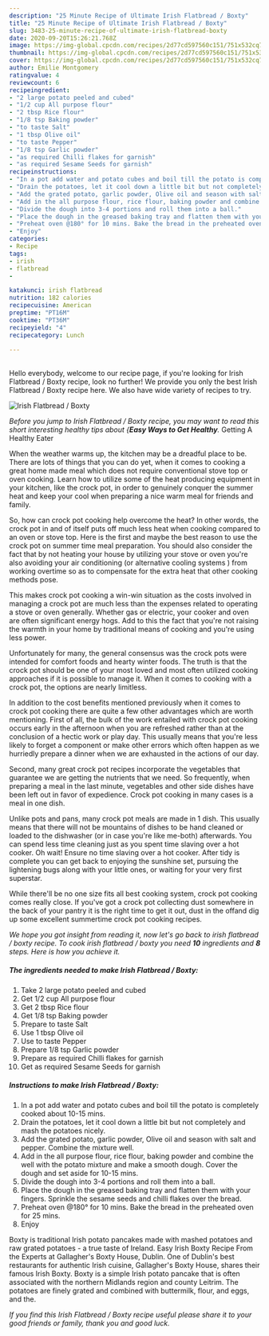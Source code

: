 ```yaml
---
description: "25 Minute Recipe of Ultimate Irish Flatbread / Boxty"
title: "25 Minute Recipe of Ultimate Irish Flatbread / Boxty"
slug: 3483-25-minute-recipe-of-ultimate-irish-flatbread-boxty
date: 2020-09-20T15:26:21.768Z
image: https://img-global.cpcdn.com/recipes/2d77cd597560c151/751x532cq70/irish-flatbread-boxty-recipe-main-photo.jpg
thumbnail: https://img-global.cpcdn.com/recipes/2d77cd597560c151/751x532cq70/irish-flatbread-boxty-recipe-main-photo.jpg
cover: https://img-global.cpcdn.com/recipes/2d77cd597560c151/751x532cq70/irish-flatbread-boxty-recipe-main-photo.jpg
author: Emilie Montgomery
ratingvalue: 4
reviewcount: 6
recipeingredient:
- "2 large potato peeled and cubed"
- "1/2 cup All purpose flour"
- "2 tbsp Rice flour"
- "1/8 tsp Baking powder"
- "to taste Salt"
- "1 tbsp Olive oil"
- "to taste Pepper"
- "1/8 tsp Garlic powder"
- "as required Chilli flakes for garnish"
- "as required Sesame Seeds for garnish"
recipeinstructions:
- "In a pot add water and potato cubes and boil till the potato is completely cooked about 10-15 mins."
- "Drain the potatoes, let it cool down a little bit but not completely and mash the potatoes nicely."
- "Add the grated potato, garlic powder, Olive oil and season with salt and pepper. Combine the mixture well."
- "Add in the all purpose flour, rice flour, baking powder and combine the well with the potato mixture and make a smooth dough. Cover the dough and set aside for 10-15 mins."
- "Divide the dough into 3-4 portions and roll them into a ball."
- "Place the dough in the greased baking tray and flatten them with your fingers. Sprinkle the sesame seeds and chilli flakes over the bread."
- "Preheat oven @180° for 10 mins. Bake the bread in the preheated oven for 25 mins."
- "Enjoy"
categories:
- Recipe
tags:
- irish
- flatbread
- 

katakunci: irish flatbread  
nutrition: 182 calories
recipecuisine: American
preptime: "PT16M"
cooktime: "PT36M"
recipeyield: "4"
recipecategory: Lunch

---
```

<br>
Hello everybody, welcome to our recipe page, if you're looking for Irish Flatbread / Boxty recipe, look no further! We provide you only the best Irish Flatbread / Boxty recipe here. We also have wide variety of recipes to try.
<br>


![Irish Flatbread / Boxty](https://img-global.cpcdn.com/recipes/2d77cd597560c151/751x532cq70/irish-flatbread-boxty-recipe-main-photo.jpg)

<i>Before you jump to Irish Flatbread / Boxty recipe, you may want to read this short interesting healthy tips about {<strong>Easy Ways to Get Healthy</strong>.</i>
Getting A Healthy Eater


When the weather warms up, the kitchen may be a dreadful place to be. There are lots of things that you can do yet, when it comes to cooking a great home made meal which does not require conventional stove top or oven cooking. Learn how to utilize some of the heat producing equipment in your kitchen, like the crock pot, in order to genuinely conquer the summer heat and keep your cool when preparing a nice warm meal for friends and family.

So, how can crock pot cooking help overcome the heat? In other words, the crock pot in and of itself puts off much less heat when cooking compared to an oven or stove top. Here is the first and maybe the best reason to use the crock pot on summer time meal preparation. You should also consider the fact that by not heating your house by utilizing your stove or oven you're also avoiding your air conditioning (or alternative cooling systems ) from working overtime so as to compensate for the extra heat that other cooking methods pose.

This makes crock pot cooking a win-win situation as the costs involved in managing a crock pot are much less than the expenses related to operating a stove or oven generally. Whether gas or electric, your cooker and oven are often significant energy hogs. Add to this the fact that you're not raising the warmth in your home by traditional means of cooking and you're using less power.

Unfortunately for many, the general consensus was the crock pots were intended for comfort foods and hearty winter foods.  The truth is that the crock pot should be one of your most loved and most often utilized cooking approaches if it is possible to manage it. When it comes to cooking with a crock pot, the options are nearly limitless.  



In addition to the cost benefits mentioned previously when it comes to crock pot cooking there are quite a few other advantages which are worth mentioning. First of all, the bulk of the work entailed with crock pot cooking occurs early in the afternoon when you are refreshed rather than at the conclusion of a hectic work or play day. This usually means that you're less likely to forget a component or make other errors which often happen as we hurriedly prepare a dinner when we are exhausted in the actions of our day.

Second, many great crock pot recipes incorporate the vegetables that guarantee we are getting the nutrients that we need. So frequently, when preparing a meal in the last minute, vegetables and other side dishes have been left out in favor of expedience. Crock pot cooking in many cases is a meal in one dish.

 Unlike pots and pans, many crock pot meals are made in 1 dish. This usually means that there will not be mountains of dishes to be hand cleaned or loaded to the dishwasher (or in case you're like me-both) afterwards. You can spend less time cleaning just as you spent time slaving over a hot cooker. Oh wait! Ensure no time slaving over a hot cooker. After tidy is complete you can get back to enjoying the sunshine set, pursuing the lightening bugs along with your little ones, or waiting for your very first superstar.

While there'll be no one size fits all best cooking system, crock pot cooking comes really close. If you've got a crock pot collecting dust somewhere in the back of your pantry it is the right time to get it out, dust in the offand dig up some excellent summertime crock pot cooking recipes.


<i>We hope you got insight from reading it, now let's go back to irish flatbread / boxty recipe. To cook irish flatbread / boxty you need <strong>10</strong> ingredients and <strong>8</strong> steps. Here is how you achieve it.
</i>

##### The ingredients needed to make Irish Flatbread / Boxty:

1. Take 2 large potato peeled and cubed
1. Get 1/2 cup All purpose flour
1. Get 2 tbsp Rice flour
1. Get 1/8 tsp Baking powder
1. Prepare to taste Salt
1. Use 1 tbsp Olive oil
1. Use to taste Pepper
1. Prepare 1/8 tsp Garlic powder
1. Prepare as required Chilli flakes for garnish
1. Get as required Sesame Seeds for garnish


##### Instructions to make Irish Flatbread / Boxty:

1. In a pot add water and potato cubes and boil till the potato is completely cooked about 10-15 mins.
1. Drain the potatoes, let it cool down a little bit but not completely and mash the potatoes nicely.
1. Add the grated potato, garlic powder, Olive oil and season with salt and pepper. Combine the mixture well.
1. Add in the all purpose flour, rice flour, baking powder and combine the well with the potato mixture and make a smooth dough. Cover the dough and set aside for 10-15 mins.
1. Divide the dough into 3-4 portions and roll them into a ball.
1. Place the dough in the greased baking tray and flatten them with your fingers. Sprinkle the sesame seeds and chilli flakes over the bread.
1. Preheat oven @180° for 10 mins. Bake the bread in the preheated oven for 25 mins.
1. Enjoy


Boxty is traditional Irish potato pancakes made with mashed potatoes and raw grated potatoes - a true taste of Ireland. Easy Irish Boxty Recipe From the Experts at Gallagher&#39;s Boxty House, Dublin. One of Dublin&#39;s best restaurants for authentic Irish cuisine, Gallagher&#39;s Boxty House, shares their famous Irish Boxty. Boxty is a simple Irish potato pancake that is often associated with the northern Midlands region and county Leitrim. The potatoes are finely grated and combined with buttermilk, flour, and eggs, and the. 

<i>If you find this Irish Flatbread / Boxty recipe useful please share it to your good friends or family, thank you and good luck.</i>
